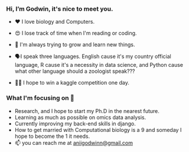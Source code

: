 ### Hi, I’m Godwin, it's nice to meet you.


- ❤ I love biology and Computers.

- 😍 I lose track of time when I'm reading or coding.
-  🌱 I'm always trying to grow and learn new things.


- 🗣I speak three languages. English cause it's my country official language, R cause it's a necessity in data science, and Python cause what other language should a zoologist speak???
- 💪😅 I hope to win a kaggle competition one day.

### What I'm focusing on 💯
- Research, and I hope to start my Ph.D in the nearest future.
- Learning as much as possible on omics data analysis.
- Currently improving my back-end skills in django.
- How to get married with Computational biology is a 9 and someday I hope to become the 1 it needs.
- 📫 you can reach me at aniigodwinn@gmail.com

<!---
Godwin-Ani/Godwin-Ani is a ✨ special ✨ repository because its `README.md` (this file) appears on your GitHub profile.
You can click the Preview link to take a look at your changes.
--->
